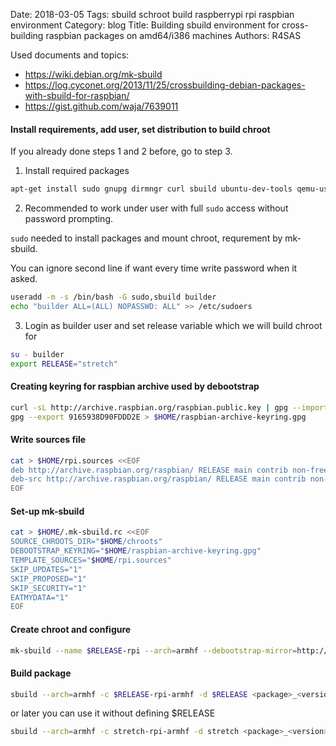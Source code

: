 Date: 2018-03-05
Tags: sbuild schroot build raspberrypi rpi raspbian environment
Category: blog
Title: Building sbuild environment for cross-building raspbian packages on amd64/i386 machines
Authors: R4SAS

Used documents and topics:
* https://wiki.debian.org/mk-sbuild
* https://log.cyconet.org/2013/11/25/crossbuilding-debian-packages-with-sbuild-for-raspbian/
* https://gist.github.com/waja/7639011

#### Install requirements, add user, set distribution to build chroot
If you already done steps 1 and 2 before, go to step 3.

1. Install required packages
```bash
apt-get install sudo gnupg dirmngr curl sbuild ubuntu-dev-tools qemu-user-static binfmt-support
```

2. Recommended to work under user with full `sudo` access without password prompting.

`sudo` needed to install packages and mount chroot, requrement by mk-sbuild.

You can ignore second line if want every time write password when it asked.
```bash
useradd -m -s /bin/bash -G sudo,sbuild builder
echo "builder ALL=(ALL) NOPASSWD: ALL" >> /etc/sudoers
```

3. Login as builder user and set release variable which we will build chroot for
```bash
su - builder
export RELEASE="stretch"
```

#### Creating keyring for raspbian archive used by debootstrap
```bash
curl -sL http://archive.raspbian.org/raspbian.public.key | gpg --import -
gpg --export 9165938D90FDDD2E > $HOME/raspbian-archive-keyring.gpg
```

#### Write sources file
```bash
cat > $HOME/rpi.sources <<EOF
deb http://archive.raspbian.org/raspbian/ RELEASE main contrib non-free rpi
deb-src http://archive.raspbian.org/raspbian/ RELEASE main contrib non-free rpi
EOF
```

#### Set-up mk-sbuild
```bash
cat > $HOME/.mk-sbuild.rc <<EOF
SOURCE_CHROOTS_DIR="$HOME/chroots"
DEBOOTSTRAP_KEYRING="$HOME/raspbian-archive-keyring.gpg"
TEMPLATE_SOURCES="$HOME/rpi.sources"
SKIP_UPDATES="1"
SKIP_PROPOSED="1"
SKIP_SECURITY="1"
EATMYDATA="1"
EOF
```

#### Create chroot and configure
```bash
mk-sbuild --name $RELEASE-rpi --arch=armhf --debootstrap-mirror=http://archive.raspbian.org/raspbian/ $RELEASE
```

#### Build package
```bash
sbuild --arch=armhf -c $RELEASE-rpi-armhf -d $RELEASE <package>_<version>.dsc
```
or later you can use it without defining $RELEASE
```bash
sbuild --arch=armhf -c stretch-rpi-armhf -d stretch <package>_<version>.dsc
```
